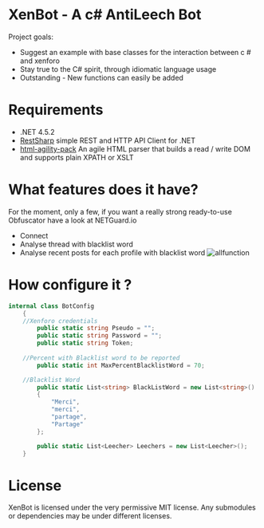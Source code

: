 # XenBot - A c# AntiLeech Bot

Project goals:
* Suggest an example with base classes for the interaction between c # and xenforo
* Stay true to the C# spirit, through idiomatic language usage
* Outstanding - New functions can easily be added

# Requirements

* .NET 4.5.2
* [RestSharp](http://restsharp.org/) simple REST and HTTP API Client for .NET
* [html-agility-pack](http://html-agility-pack.net/) An agile HTML parser that builds a read / write DOM and supports plain XPATH or XSLT 

# What features does it have?

For the moment, only a few, if you want a really strong ready-to-use Obfuscator have a look at NETGuard.io

* Connect
* Analyse thread with blacklist word
* Analyse recent posts for each profile with blacklist word
![allfunction](https://i.imgur.com/Pv28Fcs.png)

# How configure it ?
```c#
internal class BotConfig
    {
    //Xenforo credentials
        public static string Pseudo = "";       
        public static string Password = "";
        public static string Token;
        
    //Percent with Blacklist word to be reported
        public static int MaxPercentBlacklistWord = 70;

    //Blacklist Word
        public static List<string> BlackListWord = new List<string>()
        {
            "Merci",
            "merci",
            "partage",
            "Partage"
        };

        public static List<Leecher> Leechers = new List<Leecher>();
    }
```
License
=====
XenBot is licensed under the very permissive MIT license. Any submodules or dependencies may be under different licenses.
